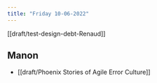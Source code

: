 ```yaml
---
title: "Friday 10-06-2022"
---
```


[[draft/test-design-debt-Renaud]]


## Manon
- [[draft/Phoenix Stories of Agile Error Culture]]